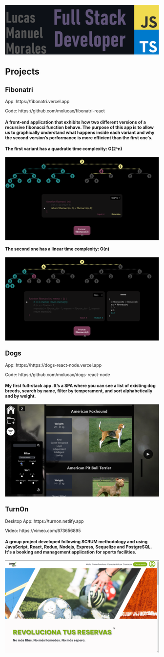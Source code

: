<img align="center" src="https://raw.githubusercontent.com/molucax/molucax/master/header.png" alt="header" width="auto" />
<div>
  <h1>Projects</h1>
    <div>
      <h2>Fibonatri</h2>
      <p>App: https://fibonatri.vercel.app</p>
      <p>Code: https://github.com/molucax/fibonatri-react</p>
      <h4>A front-end application that exhibits how two different versions of a recursive fibonacci function behave. The purpose of this app is to allow us to graphically understand what happens inside each variant and why the second version’s performance is more efficient than the first one’s.</h4>
      <h4>The first variant has a quadratic time complexity: O(2^n)</h4>
      <img align="center" src="https://raw.githubusercontent.com/molucax/molucax/master/fibonatriO2N.png" alt="header" width="auto" />
      <h4>The second one has a linear time complexity: O(n)</h4>
      <img align="center" src="https://raw.githubusercontent.com/molucax/molucax/master/fibonatriON.png" alt="header" width="auto" />
    </div>
  <div>
      <h2>Dogs</h2>
      <p>App: https://https://dogs-react-node.vercel.app</p>
      <p>Code: https://github.com/molucax/dogs-react-node</p>
      <h4>My first full-stack app. It’s a SPA where you can see a list of existing dog breeds, search by name, filter by temperament, and sort alphabetically and by weight.</h4>
      <img align="center" src="https://raw.githubusercontent.com/molucax/molucax/master/dogs2.png" alt="header" width="auto" />
   </div>
  <div>
      <h2>TurnOn</h2>
      <p>Desktop App: https://turnon.netlify.app</p>
      <p>Video: https://vimeo.com/673656895</p>
      <h4>A group project developed following SCRUM methodology and using JavaScript, React, Redux, Nodejs, Express, Sequelize and PostgreSQL. It's a booking and management application for sports facilities.</h4>
     <img align="center" src="https://raw.githubusercontent.com/molucax/molucax/master/turnon1.png" alt="header" width="auto" />
</div>
